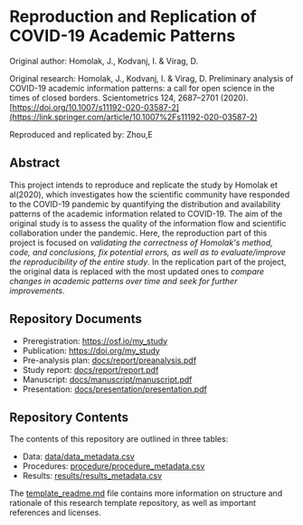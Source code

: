 # Reproduction and Replication of COVID-19 Academic Patterns

Original author: Homolak, J., Kodvanj, I. & Virag, D.

Original research: Homolak, J., Kodvanj, I. & Virag, D. Preliminary analysis of COVID-19 academic information patterns: a call for open science in the times of closed borders. Scientometrics 124, 2687–2701 (2020). [https://doi.org/10.1007/s11192-020-03587-2](https://link.springer.com/article/10.1007%2Fs11192-020-03587-2)

Reproduced and replicated by: Zhou,E

## Abstract

This project intends to reproduce and replicate the study by Homolak et al(2020), which investigates how the scientific community have responded to the COVID-19 pandemic by quantifying the distribution and availability patterns of the academic information related to COVID-19. The aim of the original study is to assess the quality of the information flow and scientific collaboration under the pandemic. Here, the reproduction part of this project is focused on *validating the correctness of Homolak's method, code, and conclusions, fix potential errors, as well as to evaluate/improve the reproducibility of the entire study*. In the replication part of the project, the original data is replaced with the most updated ones to *compare changes in academic patterns over time and seek for further improvements*.

## Repository Documents

- Preregistration: https://osf.io/my_study
- Publication: https://doi.org/my_study
- Pre-analysis plan: [docs/report/preanalysis.pdf](docs/report/preanalysis.pdf)
- Study report: [docs/report/report.pdf](docs/report/report.pdf)
- Manuscript: [docs/manuscript/manuscript.pdf](docs/manuscript/manuscript.pdf)
- Presentation: [docs/presentation/presentation.pdf](docs/presentation/presentation.pdf)

## Repository Contents

The contents of this repository are outlined in three tables:
- Data: [data/data_metadata.csv](data/data_metadata.csv)
- Procedures: [procedure/procedure_metadata.csv](procedure/procedure_metadata.csv)
- Results: [results/results_metadata.csv](results/results_metadata.csv)

The [template_readme.md](template_readme.md) file contains more information on structure and rationale of this research template repository, as well as important references and licenses.
